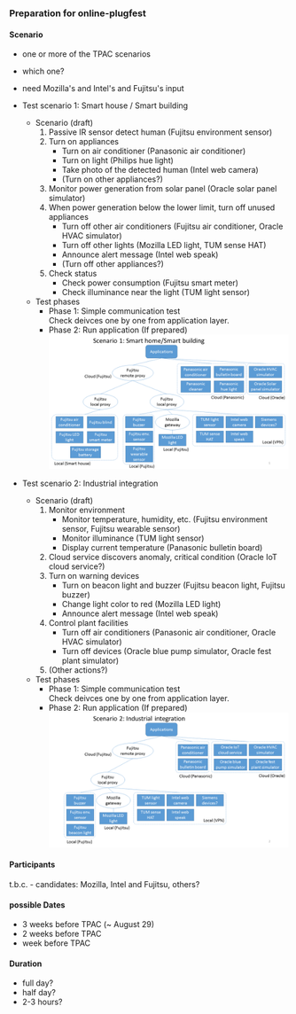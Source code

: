 ### Preparation for online-plugfest

#### Scenario
- one or more of the TPAC scenarios
- which one?
- need Mozilla's and Intel's and Fujitsu's input

- Test scenario 1: Smart house / Smart building
  - Scenario (draft)
    1. Passive IR sensor detect human (Fujitsu environment sensor)
    1. Turn on appliances
       - Turn on air conditioner (Panasonic air conditioner)
       - Turn on light (Philips hue light)
       - Take photo of the detected human (Intel web camera)
       - (Turn on other appliances?)
    1. Monitor power generation from solar panel (Oracle solar panel simulator)
    1. When power generation below the lower limit, turn off unused appliances
       - Turn off other air conditioners (Fujitsu air conditioner, Oracle HVAC simulator)
       - Turn off other lights (Mozilla LED light, TUM sense HAT)
       - Announce alert message (Intel web speak)
       - (Turn off other appliances?)
    1. Check status
       - Check power consumption (Fujitsu smart meter)
       - Check illuminance near the light (TUM light sensor)
  - Test phases
    - Phase 1: Simple communication test  
      Check deivces one by one from application layer.
    - Phase 2: Run application (If prepared)
![scenario1][]
- Test scenario 2: Industrial integration
  - Scenario (draft)
    1. Monitor environment
       - Monitor temperature, humidity, etc. (Fujitsu environment sensor, Fujitsu wearable sensor)
       - Monitor illuminance (TUM light sensor)
       - Display current temperature (Panasonic bulletin board)
    1. Cloud service discovers anomaly, critical condition (Oracle IoT cloud service?)
    1. Turn on warning devices
       - Turn on beacon light and buzzer (Fujitsu beacon light, Fujitsu buzzer)
       - Change light color to red (Mozilla LED light)
       - Announce alert message (Intel web speak)
    1. Control plant facilities
       - Turn off air conditioners (Panasonic air conditioner, Oracle HVAC simulator)
       - Turn off devices (Oracle blue pump simulator, Oracle fest plant simulator)
    1. (Other actions?)
  - Test phases
    - Phase 1: Simple communication test  
      Check deivces one by one from application layer.
    - Phase 2: Run application (If prepared)
![scenario2][]

[scenario1]:images/test_scenario_1.png
[scenario2]:images/test_scenario_2.png

#### Participants
t.b.c. - candidates: Mozilla, Intel and Fujitsu, others?

#### possible Dates

- 3 weeks before TPAC (~ August 29)
- 2 weeks before TPAC
- week before TPAC

#### Duration
- full day?
- half day?
- 2-3 hours?


